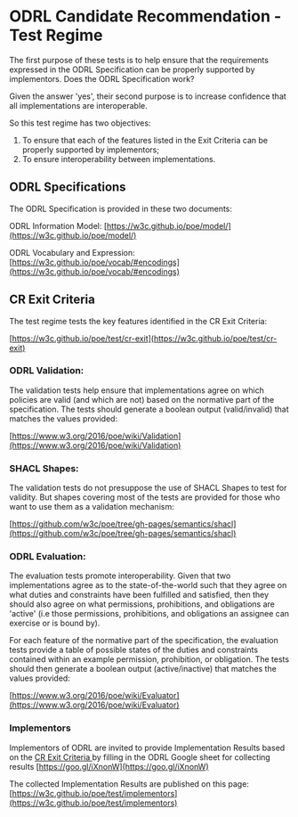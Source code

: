 # ODRL Candidate Recommendation - Test Regime

The first purpose of these tests is to help ensure that the requirements expressed in the ODRL Specification can be properly supported by implementors. Does the ODRL Specification work?

Given the answer 'yes', their second purpose is to increase confidence that all implementations are interoperable. 

So this test regime has two objectives:
1. To ensure that each of the features listed in the Exit Criteria can be properly supported by implementors;
2. To ensure interoperability between implementations.

## ODRL Specifications

The ODRL Specification is provided in these two documents:

ODRL Information Model: [https://w3c.github.io/poe/model/](https://w3c.github.io/poe/model/)

ODRL Vocabulary and Expression: [https://w3c.github.io/poe/vocab/#encodings](https://w3c.github.io/poe/vocab/#encodings)

## CR Exit Criteria

The test regime tests the key features identified in the CR Exit Criteria:

[https://w3c.github.io/poe/test/cr-exit](https://w3c.github.io/poe/test/cr-exit)

### ODRL Validation:

The validation tests help ensure that implementations agree on which policies are valid (and which are not) based on the normative part of the specification. The tests should generate a boolean output (valid/invalid) that matches the values provided:

[https://www.w3.org/2016/poe/wiki/Validation](https://www.w3.org/2016/poe/wiki/Validation)

### SHACL Shapes:

The validation tests do not presuppose the use of SHACL Shapes to test for validity. But shapes covering most of the tests are provided for those who want to use them as a validation mechanism:

[https://github.com/w3c/poe/tree/gh-pages/semantics/shacl](https://github.com/w3c/poe/tree/gh-pages/semantics/shacl)

### ODRL Evaluation:

The evaluation tests promote interoperability. Given that two implementations agree as to the state-of-the-world such that they agree on what duties and constraints have been fulfilled and satisfied, then they should also agree on what permissions, prohibitions, and obligations are 'active' (i.e those permissions, prohibitions, and obligations an assignee can exercise or is bound by). 

For each feature of the normative part of the specification, the evaluation tests provide a table of possible states of the duties and constraints contained within an example permission, prohibition, or obligation. The tests should then generate a boolean output (active/inactive) that matches the values provided:

[https://www.w3.org/2016/poe/wiki/Evaluator](https://www.w3.org/2016/poe/wiki/Evaluator)

### Implementors

Implementors of ODRL are invited to provide Implementation Results based on the [CR Exit Criteria ](https://w3c.github.io/poe/test/cr-exit) by filling in the ODRL Google sheet for collecting results [https://goo.gl/iXnonW](https://goo.gl/iXnonW)

The collected Implementation Results are published on this page: [https://w3c.github.io/poe/test/implementors](https://w3c.github.io/poe/test/implementors)
